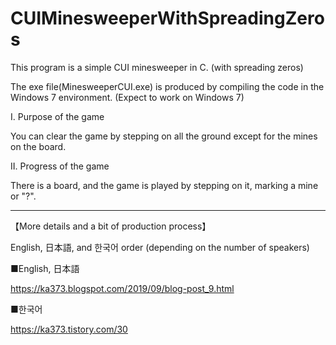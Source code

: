 # CUIMinesweeperWithSpreadingZeros
This program is a simple CUI minesweeper in C. (with spreading zeros)

The exe file(MinesweeperCUI.exe) is produced by compiling the code in the Windows 7 environment. (Expect to work on Windows 7)

I. Purpose of the game

You can clear the game by stepping on all the ground except for the mines on the board.


II. Progress of the game

There is a board, and the game is played by stepping on it, marking a mine or "?".

__________________________________________
【More details and a bit of production process】

English, 日本語, and 한국어 order (depending on the number of speakers)

■English, 日本語

https://ka373.blogspot.com/2019/09/blog-post_9.html


■한국어

https://ka373.tistory.com/30
